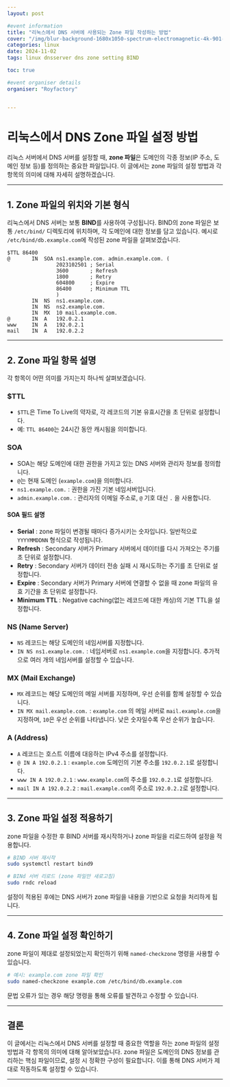 ```yaml
---
layout: post

#event information
title: "리눅스에서 DNS 서버에 사용되는 Zone 파일 작성하는 방법"
cover: "/img/blur-background-1680x1050-spectrum-electromagnetic-4k-901-1.jpg"
categories: linux
date: 2024-11-02
tags: linux dnsserver dns zone setting BIND

toc: true

#event organiser details
organiser: "Royfactory"


---
```


# 리눅스에서 DNS Zone 파일 설정 방법

리눅스 서버에서 DNS 서버를 설정할 때, **zone 파일**은 도메인의 각종 정보(IP 주소, 도메인 정보 등)를 정의하는 중요한 파일입니다. 이 글에서는 zone 파일의 설정 방법과 각 항목의 의미에 대해 자세히 설명하겠습니다.

---

## 1. Zone 파일의 위치와 기본 형식

리눅스에서 DNS 서버는 보통 **BIND**를 사용하여 구성됩니다. BIND의 zone 파일은 보통 `/etc/bind/` 디렉토리에 위치하며, 각 도메인에 대한 정보를 담고 있습니다. 예시로 `/etc/bind/db.example.com`에 작성된 zone 파일을 살펴보겠습니다.

```plaintext
$TTL 86400
@       IN  SOA ns1.example.com. admin.example.com. (
                2023102501 ; Serial
                3600       ; Refresh
                1800       ; Retry
                604800     ; Expire
                86400      ; Minimum TTL
                )
        IN  NS  ns1.example.com.
        IN  NS  ns2.example.com.
        IN  MX  10 mail.example.com.
@       IN  A   192.0.2.1
www     IN  A   192.0.2.1
mail    IN  A   192.0.2.2
```

---

## 2. Zone 파일 항목 설명

각 항목이 어떤 의미를 가지는지 하나씩 살펴보겠습니다.

### $TTL

- `$TTL`은 Time To Live의 약자로, 각 레코드의 기본 유효시간을 초 단위로 설정합니다.
- 예: `TTL 86400`는 24시간 동안 캐시됨을 의미합니다.

### SOA

- SOA는 해당 도메인에 대한 권한을 가지고 있는 DNS 서버와 관리자 정보를 정의합니다.
- `@`는 현재 도메인 (`example.com`)을 의미합니다.
- `ns1.example.com.` : 권한을 가진 기본 네임서버입니다.
- `admin.example.com.` : 관리자의 이메일 주소로, `@` 기호 대신 `.` 을 사용합니다.

#### SOA 필드 설명

- **Serial** : zone 파일이 변경될 때마다 증가시키는 숫자입니다. 일반적으로 `YYYYMMDDNN` 형식으로 작성됩니다.
- **Refresh** : Secondary 서버가 Primary 서버에서 데이터를 다시 가져오는 주기를 초 단위로 설정합니다.
- **Retry** : Secondary 서버가 데이터 전송 실패 시 재시도하는 주기를 초 단위로 설정합니다.
- **Expire** : Secondary 서버가 Primary 서버에 연결할 수 없을 때 zone 파일의 유효 기간을 초 단위로 설정합니다.
- **Minimum TTL** : Negative caching(없는 레코드에 대한 캐싱)의 기본 TTL을 설정합니다.

### NS (Name Server)

- `NS` 레코드는 해당 도메인의 네임서버를 지정합니다.
- `IN NS ns1.example.com.` : 네임서버로 `ns1.example.com`을 지정합니다. 추가적으로 여러 개의 네임서버를 설정할 수 있습니다.

### MX (Mail Exchange)

- `MX` 레코드는 해당 도메인의 메일 서버를 지정하며, 우선 순위를 함께 설정할 수 있습니다.
- `IN MX mail.example.com.` : `example.com` 의 메일 서버로 `mail.example.com`을 지정하며, `10`은 우선 순위를 나타냅니다. 낮은 숫자일수록 우선 순위가 높습니다.

### A (Address)

- `A` 레코드는 호스트 이름에 대응하는 IPv4 주소를 설정합니다.
- `@ IN A 192.0.2.1` : `example.com` 도메인의 기본 주소를 `192.0.2.1`로 설정합니다.
- `www IN A 192.0.2.1` : `www.example.com`의 주소를 `192.0.2.1`로 설정합니다.
- `mail IN A 192.0.2.2` : `mail.example.com`의 주소로 `192.0.2.2`로 설정합니다.

---

## 3. Zone 파일 설정 적용하기

zone 파일을 수정한 후 BIND 서버를 재시작하거나 zone 파일을 리로드하여 설정을 적용합니다.

```bash
# BIND 서버 재시작
sudo systemctl restart bind9

# BINd 서버 리로드 (zone 파일만 새로고침)
sudo rndc reload
```

설정이 적용된 후에는 DNS 서버가 zone 파일을 내용을 기반으로 요청을 처리하게 됩니다.

---

## 4. Zone 파일 설정 확인하기

zone 파일이 제대로 설정되었는지 확인하기 위해 `named-checkzone` 명령을 사용할 수 있습니다.

```bash
# 예시: example.com zone 파일 확인
sudo named-checkzone example.com /etc/bind/db.example.com
```

문법 오류가 있는 경우 해당 명령을 통해 오류를 발견하고 수정할 수 있습니다.

---

## 결론

이 글에서는 리눅스에서 DNS 서버를 설정할 때 중요한 역할을 하는 zone 파일의 설정 방법과 각 항목의 의미에 대해 알아보았습니다. zone 파일은 도메인의 DNS 정보를 관리하는 핵심 파일이므로, 설정 시 정확한 구성이 필요합니다. 이를 통해 DNS 서버가 제대로 작동하도록 설정할 수 있습니다.

---
